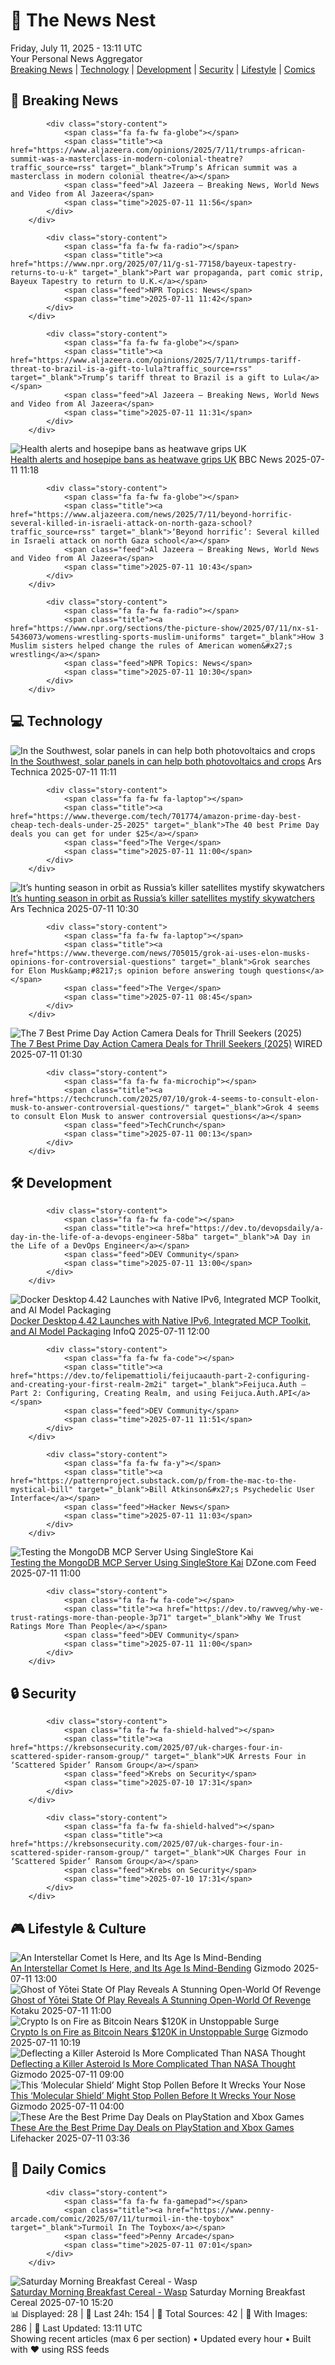 <!-- Processing 54 RSS feeds at 2025-07-11 13:11:12 UTC -->
<!-- Processing: Saturday Morning Breakfast Cereal -->
<!-- Processing: Questionable Content -->
<!-- Processing: Girl Genius -->
<!-- Processing: Dinosaur Comics -->
<!-- Processing: CNN Top Stories -->
<!-- Processing: BBC Breaking News -->
<!-- Processing: Al Jazeera Breaking News -->
<!-- Processing: Reuters World News -->
<!-- Processing: Sky News World -->
<!-- Processing: The Verge -->
<!-- Processing: Dev.to -->
<!-- Processing: StackOverflow Blog -->
<!-- Processing: DistroWatch -->
<!-- Processing: Linux.com -->
<!-- Processing: Ubuntu Blog -->
<!-- Processing: InfoQ -->
<!-- Processing: Gizmodo -->
<!-- Processing: Boing Boing -->
<!-- Generated 5 new posts out of 18 feeds processed -->
<div class="newspaper-header">
    <h1 class="newspaper-title">📰 The News Nest</h1>
    <div class="newspaper-date">Friday, July 11, 2025 - 13:11 UTC</div>
    <div class="newspaper-subtitle">Your Personal News Aggregator</div>
</div>

<div class="newspaper-nav">
    <a href="#breaking">Breaking News</a> |
    <a href="#tech">Technology</a> |
    <a href="#dev">Development</a> |
    <a href="#security">Security</a> |
    <a href="#lifestyle">Lifestyle</a> |
    <a href="#webcomics">Comics</a>
</div>

<div class="news-section breaking-news" id="breaking">
<h2 class="section-header">🚨 Breaking News</h2>
<div class="stories-container">
<div class="story">
            
            <div class="story-content">
                <span class="fa fa-fw fa-globe"></span>
                <span class="title"><a href="https://www.aljazeera.com/opinions/2025/7/11/trumps-african-summit-was-a-masterclass-in-modern-colonial-theatre?traffic_source=rss" target="_blank">Trump’s African summit was a masterclass in modern colonial theatre</a></span>
                <span class="feed">Al Jazeera – Breaking News, World News and Video from Al Jazeera</span>
                <span class="time">2025-07-11 11:56</span>
            </div>
        </div>
<div class="story">
            
            <div class="story-content">
                <span class="fa fa-fw fa-radio"></span>
                <span class="title"><a href="https://www.npr.org/2025/07/11/g-s1-77158/bayeux-tapestry-returns-to-u-k" target="_blank">Part war propaganda, part comic strip, Bayeux Tapestry to return to U.K.</a></span>
                <span class="feed">NPR Topics: News</span>
                <span class="time">2025-07-11 11:42</span>
            </div>
        </div>
<div class="story">
            
            <div class="story-content">
                <span class="fa fa-fw fa-globe"></span>
                <span class="title"><a href="https://www.aljazeera.com/opinions/2025/7/11/trumps-tariff-threat-to-brazil-is-a-gift-to-lula?traffic_source=rss" target="_blank">Trump’s tariff threat to Brazil is a gift to Lula</a></span>
                <span class="feed">Al Jazeera – Breaking News, World News and Video from Al Jazeera</span>
                <span class="time">2025-07-11 11:31</span>
            </div>
        </div>
<div class="story">
            <img src="https://ichef.bbci.co.uk/ace/standard/240/cpsprodpb/f065/live/eb172460-5e37-11f0-b4c7-b192538570c2.jpg" alt="Health alerts and hosepipe bans as heatwave grips UK" class="story-image" loading="lazy" onerror="this.style.display='none'">
            <div class="story-content">
                <span class="fa fa-fw fa-flag"></span>
                <span class="title"><a href="https://www.bbc.com/news/articles/crmv8x74ky9o" target="_blank">Health alerts and hosepipe bans as heatwave grips UK</a></span>
                <span class="feed">BBC News</span>
                <span class="time">2025-07-11 11:18</span>
            </div>
        </div>
<div class="story">
            
            <div class="story-content">
                <span class="fa fa-fw fa-globe"></span>
                <span class="title"><a href="https://www.aljazeera.com/news/2025/7/11/beyond-horrific-several-killed-in-israeli-attack-on-north-gaza-school?traffic_source=rss" target="_blank">‘Beyond horrific’: Several killed in Israeli attack on north Gaza school</a></span>
                <span class="feed">Al Jazeera – Breaking News, World News and Video from Al Jazeera</span>
                <span class="time">2025-07-11 10:43</span>
            </div>
        </div>
<div class="story">
            
            <div class="story-content">
                <span class="fa fa-fw fa-radio"></span>
                <span class="title"><a href="https://www.npr.org/sections/the-picture-show/2025/07/11/nx-s1-5436073/womens-wrestling-sports-muslim-uniforms" target="_blank">How 3 Muslim sisters helped change the rules of American women&#x27;s wrestling</a></span>
                <span class="feed">NPR Topics: News</span>
                <span class="time">2025-07-11 10:30</span>
            </div>
        </div>
</div>
</div>
<div class="news-section tech-news" id="tech">
<h2 class="section-header">💻 Technology</h2>
<div class="stories-container">
<div class="story">
            <img src="https://cdn.arstechnica.net/wp-content/uploads/2025/07/77772-2048x1366-1-500x500.jpg" alt="In the Southwest, solar panels in can help both photovoltaics and crops" class="story-image" loading="lazy" onerror="this.style.display='none'">
            <div class="story-content">
                <span class="fa fa-fw fa-cog"></span>
                <span class="title"><a href="https://arstechnica.com/science/2025/07/in-the-southwest-solar-panels-in-can-help-both-photovoltaics-and-crops/" target="_blank">In the Southwest, solar panels in can help both photovoltaics and crops</a></span>
                <span class="feed">Ars Technica</span>
                <span class="time">2025-07-11 11:11</span>
            </div>
        </div>
<div class="story">
            
            <div class="story-content">
                <span class="fa fa-fw fa-laptop"></span>
                <span class="title"><a href="https://www.theverge.com/tech/701774/amazon-prime-day-best-cheap-tech-deals-under-25-2025" target="_blank">The 40 best Prime Day deals you can get for under $25</a></span>
                <span class="feed">The Verge</span>
                <span class="time">2025-07-11 11:00</span>
            </div>
        </div>
<div class="story">
            <img src="https://cdn.arstechnica.net/wp-content/uploads/2025/07/GettyImages-2213596996-500x500.jpg" alt="It’s hunting season in orbit as Russia’s killer satellites mystify skywatchers" class="story-image" loading="lazy" onerror="this.style.display='none'">
            <div class="story-content">
                <span class="fa fa-fw fa-cog"></span>
                <span class="title"><a href="https://arstechnica.com/space/2025/07/its-hunting-season-in-orbit-as-russias-killer-satellites-mystify-skywatchers/" target="_blank">It’s hunting season in orbit as Russia’s killer satellites mystify skywatchers</a></span>
                <span class="feed">Ars Technica</span>
                <span class="time">2025-07-11 10:30</span>
            </div>
        </div>
<div class="story">
            
            <div class="story-content">
                <span class="fa fa-fw fa-laptop"></span>
                <span class="title"><a href="https://www.theverge.com/news/705015/grok-ai-uses-elon-musks-opinions-for-controversial-questions" target="_blank">Grok searches for Elon Musk&amp;#8217;s opinion before answering tough questions</a></span>
                <span class="feed">The Verge</span>
                <span class="time">2025-07-11 08:45</span>
            </div>
        </div>
<div class="story">
            <img src="https://media.wired.com/photos/686c28a46f1cf52d58e8f245/master/pass/7.jpg" alt="The 7 Best Prime Day Action Camera Deals for Thrill Seekers (2025)" class="story-image" loading="lazy" onerror="this.style.display='none'">
            <div class="story-content">
                <span class="fa fa-fw fa-bolt"></span>
                <span class="title"><a href="https://www.wired.com/gallery/prime-day-deals-on-action-cameras-2025-1/" target="_blank">The 7 Best Prime Day Action Camera Deals for Thrill Seekers (2025)</a></span>
                <span class="feed">WIRED</span>
                <span class="time">2025-07-11 01:30</span>
            </div>
        </div>
<div class="story">
            
            <div class="story-content">
                <span class="fa fa-fw fa-microchip"></span>
                <span class="title"><a href="https://techcrunch.com/2025/07/10/grok-4-seems-to-consult-elon-musk-to-answer-controversial-questions/" target="_blank">Grok 4 seems to consult Elon Musk to answer controversial questions</a></span>
                <span class="feed">TechCrunch</span>
                <span class="time">2025-07-11 00:13</span>
            </div>
        </div>
</div>
</div>
<div class="news-section dev-news" id="dev">
<h2 class="section-header">🛠️ Development</h2>
<div class="stories-container">
<div class="story">
            
            <div class="story-content">
                <span class="fa fa-fw fa-code"></span>
                <span class="title"><a href="https://dev.to/devopsdaily/a-day-in-the-life-of-a-devops-engineer-58ba" target="_blank">A Day in the Life of a DevOps Engineer</a></span>
                <span class="feed">DEV Community</span>
                <span class="time">2025-07-11 13:00</span>
            </div>
        </div>
<div class="story">
            <img src="https://res.infoq.com/news/2025/07/docker-desktop-442/en/headerimage/Docker-1752038211333.jpeg" alt="Docker Desktop 4.42 Launches with Native IPv6, Integrated MCP Toolkit, and AI Model Packaging" class="story-image" loading="lazy" onerror="this.style.display='none'">
            <div class="story-content">
                <span class="fa fa-fw fa-info-circle"></span>
                <span class="title"><a href="https://www.infoq.com/news/2025/07/docker-desktop-442/?utm_campaign=infoq_content&utm_source=infoq&utm_medium=feed&utm_term=global" target="_blank">Docker Desktop 4.42 Launches with Native IPv6, Integrated MCP Toolkit, and AI Model Packaging</a></span>
                <span class="feed">InfoQ</span>
                <span class="time">2025-07-11 12:00</span>
            </div>
        </div>
<div class="story">
            
            <div class="story-content">
                <span class="fa fa-fw fa-code"></span>
                <span class="title"><a href="https://dev.to/felipemattioli/feijucaauth-part-2-configuring-and-creating-your-first-realm-2m2i" target="_blank">Feijuca.Auth – Part 2: Configuring, Creating Realm, and using Feijuca.Auth.API</a></span>
                <span class="feed">DEV Community</span>
                <span class="time">2025-07-11 11:51</span>
            </div>
        </div>
<div class="story">
            
            <div class="story-content">
                <span class="fa fa-fw fa-y"></span>
                <span class="title"><a href="https://patternproject.substack.com/p/from-the-mac-to-the-mystical-bill" target="_blank">Bill Atkinson&#x27;s Psychedelic User Interface</a></span>
                <span class="feed">Hacker News</span>
                <span class="time">2025-07-11 11:03</span>
            </div>
        </div>
<div class="story">
            <img src="https://dz2cdn1.dzone.com/thumbnail?fid=18506006&w=600" alt="Testing the MongoDB MCP Server Using SingleStore Kai" class="story-image" loading="lazy" onerror="this.style.display='none'">
            <div class="story-content">
                <span class="fa fa-fw fa-newspaper"></span>
                <span class="title"><a href="https://dzone.com/articles/testing-mongodb-mcp-server-with-singlestore-kai" target="_blank">Testing the MongoDB MCP Server Using SingleStore Kai</a></span>
                <span class="feed">DZone.com Feed</span>
                <span class="time">2025-07-11 11:00</span>
            </div>
        </div>
<div class="story">
            
            <div class="story-content">
                <span class="fa fa-fw fa-code"></span>
                <span class="title"><a href="https://dev.to/rawveg/why-we-trust-ratings-more-than-people-3p71" target="_blank">Why We Trust Ratings More Than People</a></span>
                <span class="feed">DEV Community</span>
                <span class="time">2025-07-11 11:00</span>
            </div>
        </div>
</div>
</div>
<div class="news-section security-news" id="security">
<h2 class="section-header">🔒 Security</h2>
<div class="stories-container">
<div class="story">
            
            <div class="story-content">
                <span class="fa fa-fw fa-shield-halved"></span>
                <span class="title"><a href="https://krebsonsecurity.com/2025/07/uk-charges-four-in-scattered-spider-ransom-group/" target="_blank">UK Arrests Four in ‘Scattered Spider’ Ransom Group</a></span>
                <span class="feed">Krebs on Security</span>
                <span class="time">2025-07-10 17:31</span>
            </div>
        </div>
<div class="story">
            
            <div class="story-content">
                <span class="fa fa-fw fa-shield-halved"></span>
                <span class="title"><a href="https://krebsonsecurity.com/2025/07/uk-charges-four-in-scattered-spider-ransom-group/" target="_blank">UK Charges Four in ‘Scattered Spider’ Ransom Group</a></span>
                <span class="feed">Krebs on Security</span>
                <span class="time">2025-07-10 17:31</span>
            </div>
        </div>
</div>
</div>
<div class="news-section lifestyle-news" id="lifestyle">
<h2 class="section-header">🎮 Lifestyle & Culture</h2>
<div class="stories-container">
<div class="story">
            <img src="https://gizmodo.com/app/uploads/2025/07/interstellar-object-31Atlast-1.jpeg" alt="An Interstellar Comet Is Here, and Its Age Is Mind-Bending" class="story-image" loading="lazy" onerror="this.style.display='none'">
            <div class="story-content">
                <span class="fa fa-fw fa-computer"></span>
                <span class="title"><a href="https://gizmodo.com/a-third-interstellar-visitor-is-here-and-astronomers-might-know-where-it-came-from-2000626820" target="_blank">An Interstellar Comet Is Here, and Its Age Is Mind-Bending</a></span>
                <span class="feed">Gizmodo</span>
                <span class="time">2025-07-11 13:00</span>
            </div>
        </div>
<div class="story">
            <img src="https://i.kinja-img.com/image/upload/c_fit,q_80,w_636/c8d79a88971c1f238eb955c39e864ea8.jpg" alt="Ghost of Yōtei State Of Play Reveals A Stunning Open-World Of Revenge" class="story-image" loading="lazy" onerror="this.style.display='none'">
            <div class="story-content">
                <span class="fa fa-fw fa-gamepad"></span>
                <span class="title"><a href="https://kotaku.com/ghost-of-yotei-tsushima-sony-ps5-state-of-play-1851786081" target="_blank">Ghost of Yōtei State Of Play Reveals A Stunning Open-World Of Revenge</a></span>
                <span class="feed">Kotaku</span>
                <span class="time">2025-07-11 11:00</span>
            </div>
        </div>
<div class="story">
            <img src="https://gizmodo.com/app/uploads/2025/07/bitcoin-photo.jpg" alt="Crypto Is on Fire as Bitcoin Nears $120K in Unstoppable Surge" class="story-image" loading="lazy" onerror="this.style.display='none'">
            <div class="story-content">
                <span class="fa fa-fw fa-computer"></span>
                <span class="title"><a href="https://gizmodo.com/crypto-is-on-fire-as-bitcoin-nears-120k-in-unstoppable-surge-2000627980" target="_blank">Crypto Is on Fire as Bitcoin Nears $120K in Unstoppable Surge</a></span>
                <span class="feed">Gizmodo</span>
                <span class="time">2025-07-11 10:19</span>
            </div>
        </div>
<div class="story">
            <img src="https://gizmodo.com/app/uploads/2025/07/dimorphos.jpg" alt="Deflecting a Killer Asteroid Is More Complicated Than NASA Thought" class="story-image" loading="lazy" onerror="this.style.display='none'">
            <div class="story-content">
                <span class="fa fa-fw fa-computer"></span>
                <span class="title"><a href="https://gizmodo.com/deflecting-a-killer-asteroid-is-more-complicated-than-nasa-thought-2000627783" target="_blank">Deflecting a Killer Asteroid Is More Complicated Than NASA Thought</a></span>
                <span class="feed">Gizmodo</span>
                <span class="time">2025-07-11 09:00</span>
            </div>
        </div>
<div class="story">
            <img src="https://gizmodo.com/app/uploads/2025/07/pollen-allergy-lead.jpg" alt="This ‘Molecular Shield’ Might Stop Pollen Before It Wrecks Your Nose" class="story-image" loading="lazy" onerror="this.style.display='none'">
            <div class="story-content">
                <span class="fa fa-fw fa-computer"></span>
                <span class="title"><a href="https://gizmodo.com/this-molecular-shield-might-stop-pollen-before-it-wrecks-your-nose-2000627787" target="_blank">This ‘Molecular Shield’ Might Stop Pollen Before It Wrecks Your Nose</a></span>
                <span class="feed">Gizmodo</span>
                <span class="time">2025-07-11 04:00</span>
            </div>
        </div>
<div class="story">
            <img src="https://lifehacker.com/imagery/articles/01JZVB9KC0S8X18GWPCQ3VXDJS/hero-image.png" alt="These Are the Best Prime Day Deals on PlayStation and Xbox Games" class="story-image" loading="lazy" onerror="this.style.display='none'">
            <div class="story-content">
                <span class="fa fa-fw fa-life-ring"></span>
                <span class="title"><a href="https://lifehacker.com/entertainment/playstation-xbox-games-on-sale-prime-day-2025?utm_medium=RSS" target="_blank">These Are the Best Prime Day Deals on PlayStation and Xbox Games</a></span>
                <span class="feed">Lifehacker</span>
                <span class="time">2025-07-11 03:36</span>
            </div>
        </div>
</div>
</div>
<div class="news-section webcomics-section" id="webcomics">
<h2 class="section-header">🎨 Daily Comics</h2>
<div class="stories-container">
<div class="story">
            
            <div class="story-content">
                <span class="fa fa-fw fa-gamepad"></span>
                <span class="title"><a href="https://www.penny-arcade.com/comic/2025/07/11/turmoil-in-the-toybox" target="_blank">Turmoil In The Toybox</a></span>
                <span class="feed">Penny Arcade</span>
                <span class="time">2025-07-11 07:01</span>
            </div>
        </div>
<div class="story">
            <img src="https://www.smbc-comics.com/comics/1751598559-20250710.png" alt="Saturday Morning Breakfast Cereal - Wasp" class="story-image" loading="lazy" onerror="this.style.display='none'">
            <div class="story-content">
                <span class="fa fa-fw fa-smile"></span>
                <span class="title"><a href="https://www.smbc-comics.com/comic/wasp" target="_blank">Saturday Morning Breakfast Cereal - Wasp</a></span>
                <span class="feed">Saturday Morning Breakfast Cereal</span>
                <span class="time">2025-07-10 15:20</span>
            </div>
        </div>
</div>
</div>

<div class="newspaper-footer">
    <div class="stats">
        📊 Displayed: 28 | 📅 Last 24h: 154 | 📡 Total Sources: 42 | 📸 With Images: 286 |
        🔄 Last Updated: 13:11 UTC
    </div>
    <div class="footer-note">
        Showing recent articles (max 6 per section) • Updated every hour • Built with ❤️ using RSS feeds
    </div>
</div>
